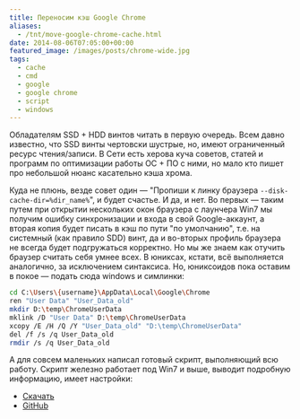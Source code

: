 ```yaml
---
title: Переносим кэш Google Chrome
aliases:
  - /tnt/move-google-chrome-cache.html
date: 2014-08-06T07:05:00+00:00
featured_image: /images/posts/chrome-wide.jpg
tags:
  - cache
  - cmd
  - google
  - google chrome
  - script
  - windows
---
```


Обладателям SSD + HDD винтов читать в первую очередь. Всем давно известно, что SSD винты чертовски шустрые, но, имеют ограниченный ресурс чтения/записи. В Сети есть херова куча советов, статей и программ по оптимизации работы ОС + ПО с ними, но мало кто пишет про небольшой нюанс касательно кэша хрома.

<!--more-->

Куда не плюнь, везде совет один &#8212; "Пропиши к линку браузера `--disk-cache-dir=%dir_name%`", и будет счастье. И да, и нет. Во первых &#8212; таким путем при открытии нескольких окон браузера с лаунчера Win7 мы получим ошибку синхронизации и входа в свой Google-аккаунт, а вторая копия будет писать в кэш по пути "по умолчанию", т.е. на системный (как правило SDD) винт, да и во-вторых профиль браузера не всегда будет подгружаться корректно. Но мы же знаем как отучить браузер считать себя умнее всех. В юниксах, кстати, всё выполняется аналогично, за исключением синтаксиса. Но, юниксоидов пока оставим в покое &#8212; подать сюда windows и симлинки:

```bash
cd C:\Users\{username}\AppData\Local\Google\Chrome
ren "User Data" "User_Data_old"
mkdir D:\temp\ChromeUserData
mklink /D "User Data" D:\temp\ChromeUserData
xcopy /E /H /Q /Y "User_Data_old" "D:\temp\ChromeUserData"
del /f /s /q User_Data_old
rmdir /s /q User_Data_old
```

А для совсем маленьких написал готовый скрипт, выполняющий всю работу. Скрипт железно работает под Win7 и выше, выводит подробную информацию, имеет настройки:

- [Скачать](https://raw.githubusercontent.com/tarampampam/scripts/master/win/move-google-chrome-cache/move-google-chrome-cache.cmd)
- [GitHub](https://github.com/tarampampam/scripts/blob/master/win/move-google-chrome-cache/move-google-chrome-cache.cmd)
